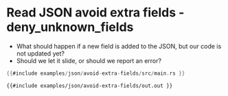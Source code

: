 # Read JSON avoid extra fields - deny_unknown_fields

* What should happen if a new field is added to the JSON, but our code is not updated yet?
* Should we let it slide, or should we report an error?

```rust
{{#include examples/json/avoid-extra-fields/src/main.rs }}
```

```
{{#include examples/json/avoid-extra-fields/out.out }}
```


